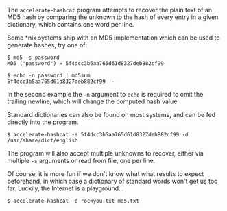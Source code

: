 The `accelerate-hashcat` program attempts to recover the plain text of an MD5
hash by comparing the unknown to the hash of every entry in a given dictionary,
which contains one word per line.

Some \*nix systems ship with an MD5 implementation which can be used to generate
hashes, try one of:

    $ md5 -s password
    MD5 ("password") = 5f4dcc3b5aa765d61d8327deb882cf99

    $ echo -n password | md5sum
    5f4dcc3b5aa765d61d8327deb882cf99  -

In the second example the `-n` argument to `echo` is required to omit the
trailing newline, which will change the computed hash value.

Standard dictionaries can also be found on most systems, and can be fed directly
into the program.

    $ accelerate-hashcat -s 5f4dcc3b5aa765d61d8327deb882cf99 -d /usr/share/dict/english

The program will also accept multiple unknowns to recover, either via multiple
`-s` arguments or read from file, one per line.

Of course, it is more fun if we don't know what what results to expect
beforehand, in which case a dictionary of standard words won't get us too far.
Luckily, the Internet is a playground...

    $ accelerate-hashcat -d rockyou.txt md5.txt

